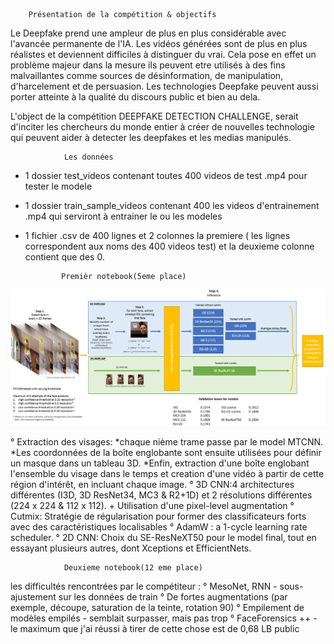 		Présentation de la compétition & objectifs

Le Deepfake prend une ampleur de plus en plus considérable avec l'avancée permanente de l'IA. Les vidéos générées 
sont de plus en plus réalistes et deviennent difficiles à distinguer du vrai. Cela pose en effet un problème majeur 
dans la mesure ils peuvent etre utilisés à des fins malvaillantes comme sources de désinformation, de manipulation, 
d'harcelement et de persuasion. Les technologies Deepfake peuvent aussi porter atteinte à la qualité du discours 
public et bien au dela.

L'object de la compétition DEEPFAKE DETECTION CHALLENGE, serait d'inciter les chercheurs du monde entier à créer de
nouvelles technologie qui peuvent aider à detecter les deepfakes et les medias manipulés.

                Les données

- 1 dossier test_videos contenant toutes 400 videos de test .mp4 pour tester le modele
- 1 dossier train_sample_videos contenant 400 les videos d'entrainement .mp4 qui serviront à entrainer
  le ou les modeles
- 1 fichier .csv de 400 lignes et 2 colonnes la premiere ( les lignes correspondent aux noms des 400 videos test) et 
  la deuxieme colonne contient que des 0.

              Premièr notebook(5eme place)

![alt text](https://github.com/mehdiguel/DeepLearningIASchool/blob/main/image.png?raw=true)	
		
° Extraction des visages: 
	*chaque nième trame passe par le model MTCNN.
 	*Les coordonnées de la boîte englobante sont ensuite utilisées pour définir 	un masque dans un tableau 3D.
	*Enfin, extraction d'une boîte englobant l'ensemble du visage dans le temps 	et creation d'une vidéo à partir de cette région d'intérêt, en incluant 		chaque image.
° 3D CNN:4 architectures différentes (I3D, 3D ResNet34, MC3 & R2+1D) et 2 résolutions différentes (224 x 224 & 112 x 112). + Utilisation d'une pixel-level augmentation
° Cutmix: Stratégie de régularisation pour former des classificateurs forts avec des caractéristiques localisables
° AdamW : a 1-cycle learning rate scheduler.
° 2D CNN: Choix du SE-ResNeXT50 pour le model final, tout en essayant plusieurs autres, dont Xceptions et EfficientNets.



                Deuxieme notebook(12 eme place)
 
les difficultés rencontrées par le compétiteur :
° MesoNet, RNN - sous-ajustement sur les données de train
° De fortes augmentations (par exemple, découpe, saturation de la teinte, rotation 90)
° Empilement de modèles empilés - semblait surpasser, mais pas trop
° FaceForensics ++ - le maximum que j'ai réussi à tirer de cette chose est de 0,68 LB public

